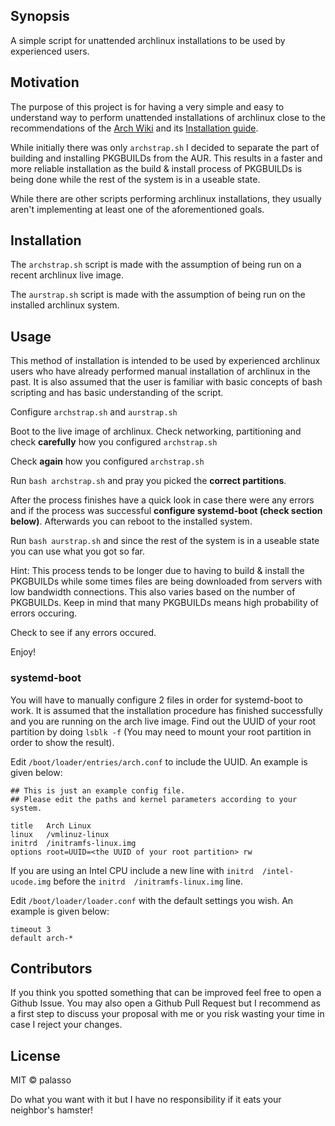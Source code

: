 ## Synopsis

A simple script for unattended archlinux installations to be used by experienced users.


## Motivation

The purpose of this project is for having a very simple and easy to understand way to perform unattended installations of archlinux close to the recommendations of the [Arch Wiki](https://wiki.archlinux.org/index.php/Main_page) and its [Installation guide](https://wiki.archlinux.org/index.php/Installation_guide).

While initially there was only `archstrap.sh` I decided to separate the part of building and installing PKGBUILDs from the AUR. This results in a faster and more reliable installation as the build & install process of PKGBUILDs is being done while the rest of the system is in a useable state.

While there are other scripts performing archlinux installations, they usually aren't implementing at least one of the aforementioned goals.

## Installation

The `archstrap.sh` script is made with the assumption of being run on a recent archlinux live image.

The `aurstrap.sh` script is made with the assumption of being run on the installed archlinux system.

## Usage

This method of installation is intended to be used by experienced archlinux users who have already performed manual installation of archlinux in the past.
It is also assumed that the user is familiar with basic concepts of bash scripting and has basic understanding of the script.

Configure `archstrap.sh` and `aurstrap.sh`

Boot to the live image of archlinux. Check networking, partitioning and check **carefully** how you configured `archstrap.sh`

Check **again** how you configured `archstrap.sh`

Run `bash archstrap.sh` and pray you picked the **correct partitions**.

After the process finishes have a quick look in case there were any errors and if the process was successful **configure systemd-boot (check section below)**. Afterwards you can reboot to the installed system.

Run `bash aurstrap.sh` and since the rest of the system is in a useable state you can use what you got so far.

Hint: This process tends to be longer due to having to build & install the PKGBUILDs while some times files are being downloaded from servers with low bandwidth connections.
This also varies based on the number of PKGBUILDs. Keep in mind that many PKGBUILDs means high probability of errors occuring.

Check to see if any errors occured.

Enjoy!

### systemd-boot
You will have to manually configure 2 files in order for systemd-boot to work.
It is assumed that the installation procedure has finished successfully and you are running on the arch live image. Find out the UUID of your root partition by doing `lsblk -f` (You may need to mount your root partition in order to show the result).

Edit `/boot/loader/entries/arch.conf` to include the UUID. An example is given below:

    ## This is just an example config file.
    ## Please edit the paths and kernel parameters according to your system.
    
    title   Arch Linux
    linux   /vmlinuz-linux
    initrd  /initramfs-linux.img
    options root=UUID=<the UUID of your root partition> rw

If you are using an Intel CPU include a new line with `initrd  /intel-ucode.img` before the `initrd  /initramfs-linux.img` line.

Edit `/boot/loader/loader.conf` with the default settings you wish. An example is given below:

    timeout 3
    default arch-*

## Contributors

If you think you spotted something that can be improved feel free to open a Github Issue. You may also open a Github Pull Request but I recommend as a first step to discuss your proposal with me or you risk wasting your time in case I reject your changes. 

## License

MIT © palasso

Do what you want with it but I have no responsibility if it eats your neighbor's hamster!
